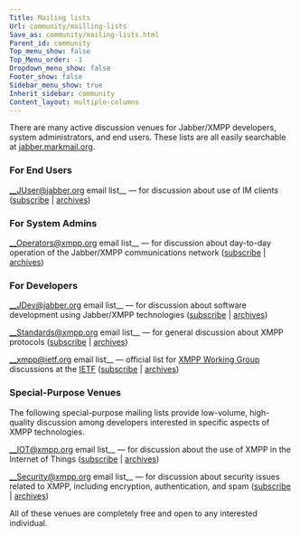 ```yaml
---
Title: Mailing lists
Url: community/mailling-lists
Save_as: community/mailing-lists.html
Parent_id: community
Top_menu_show: false
Top_Menu_order: -1
Dropdown_menu_show: false
Footer_show: false
Sidebar_menu_show: true
Inherit_sidebar: community
Content_layout: multiple-columns
---
```


There are many active discussion venues for Jabber/XMPP developers, system administrators, and end users. These lists are all easily searchable at [jabber.markmail.org](http://jabber.markmail.org/).

### For End Users

__JUser@jabber.org email list__ — for discussion about use of IM clients ([subscribe](https://mail.jabber.org/mailman/listinfo/juser) | [archives](https://mail.jabber.org/pipermail/juser/))

### For System Admins

__Operators@xmpp.org email list__ — for discussion about day-to-day operation of the Jabber/XMPP communications network ([subscribe](https://mail.jabber.org/mailman/listinfo/operators) | [archives](https://mail.jabber.org/pipermail/operators/))

### For Developers

__JDev@jabber.org email list__ — for discussion about software development using Jabber/XMPP technologies ([subscribe](https://mail.jabber.org/mailman/listinfo/jdev) | [archives](https://mail.jabber.org/pipermail/jdev/))

__Standards@xmpp.org email list__ — for general discussion about XMPP protocols ([subscribe](https://mail.jabber.org/mailman/listinfo/standards) | [archives](https://mail.jabber.org/pipermail/standards/))

__xmpp@ietf.org email list__ — official list for [XMPP Working Group](http://tools.ietf.org/wg/xmpp/) discussions at the [IETF](http://www.ietf.org/) ([subscribe](https://www.ietf.org/mailman/listinfo/xmpp) | [archives](http://www.ietf.org/mail-archive/web/xmpp/current/maillist.html))

### Special-Purpose Venues

The following special-purpose mailing lists provide low-volume, high-quality discussion among developers interested in specific aspects of XMPP technologies.

__IOT@xmpp.org email list__ — for discussion about the use of XMPP in the Internet of Things ([subscribe](https://mail.jabber.org/mailman/listinfo/iot) | [archives](https://mail.jabber.org/pipermail/iot/))

__Security@xmpp.org email list__ — for discussion about security issues related to XMPP, including encryption, authentication, and spam ([subscribe](https://mail.jabber.org/mailman/listinfo/security) | [archives](https://mail.jabber.org/pipermail/security/))

All of these venues are completely free and open to any interested individual.

